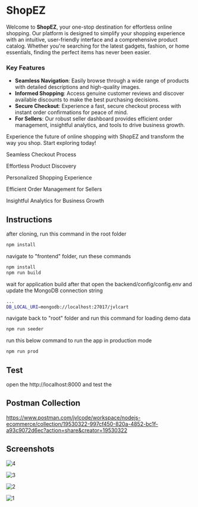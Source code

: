 # ShopEZ

Welcome to **ShopEZ**, your one-stop destination for effortless online shopping. Our platform is designed to simplify your shopping experience with an intuitive, user-friendly interface and a comprehensive product catalog. Whether you're searching for the latest gadgets, fashion, or home essentials, finding the perfect items has never been easier.

### Key Features
- **Seamless Navigation**: Easily browse through a wide range of products with detailed descriptions and high-quality images.
- **Informed Shopping**: Access genuine customer reviews and discover available discounts to make the best purchasing decisions.
- **Secure Checkout**: Experience a fast, secure checkout process with instant order confirmations for peace of mind.
- **For Sellers**: Our robust seller dashboard provides efficient order management, insightful analytics, and tools to drive business growth.

Experience the future of online shopping with ShopEZ and transform the way you shop. Start exploring today!

Seamless Checkout Process

Effortless Product Discovery

Personalized Shopping Experience

Efficient Order Management for Sellers

Insightful Analytics for Business Growth

## Instructions

after cloning, run this command in the root folder
```bash
npm install
```
navigate to "frontend" folder, run these commands 
```bash
npm install
npm run build
```
wait for application build
after that open the backend/config/config.env
and update the MongoDB connection string
```bash
...
DB_LOCAL_URI=mongodb://localhost:27017/jvlcart
```

navigate back to "root" folder and run this command for loading demo data
```bash
npm run seeder
```

run this below command to run the app in production mode
```bash
npm run prod
```


## Test
open the http://localhost:8000 and test the 

## Postman Collection
https://www.postman.com/jvlcode/workspace/nodejs-ecommerce/collection/19530322-997cf450-820a-4852-bc1f-a93c9072d6ec?action=share&creator=19530322

## Screenshots
![4](https://github.com/user-attachments/assets/3a8c0f1d-5483-4580-8d2e-98dfd6ad5809)

![3](https://github.com/user-attachments/assets/5d2e2df5-1c23-4b04-a5d8-a294f51efbea)

![2](https://github.com/user-attachments/assets/bbd7d9e3-39b1-4325-8b82-4742fe6188a0)

![1](https://github.com/user-attachments/assets/6cca0111-8069-4dca-8202-16de1c6dc8aa)


